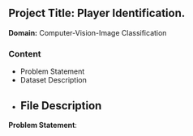 ## Project Title: Player Identification.
**Domain:** Computer-Vision-Image Classification

### Content
- Problem Statement
- Dataset Description 
- File Description
  -


**Problem Statement**: 
